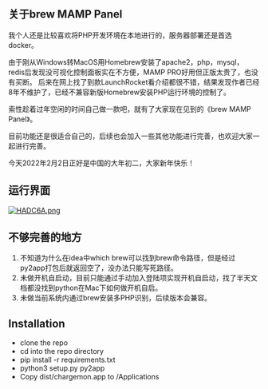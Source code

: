 ## 关于brew MAMP Panel

我个人还是比较喜欢将PHP开发环境在本地进行的，服务器部署还是首选docker。

由于刚从Windows转MacOS用Homebrew安装了apache2，php，mysql，redis后发现没可视化控制面板实在不方便，MAMP PRO好用但正版太贵了，也没有买断。
后来在网上找了到款LaunchRocket看介绍都很不错，结果发现作者已经8年不维护了，已经不兼容新版Homebrew安装PHP运行环境的控制了。

索性趁着过年空闲的时间自己做一款吧，就有了大家现在见到的《brew MAMP Panel》。

目前功能还是很适合自己的，后续也会加入一些其他功能进行完善，也欢迎大家一起进行完善。

今天2022年2月2日正好是中国的大年初二，大家新年快乐！

## 运行界面

[![HADC6A.png](https://s4.ax1x.com/2022/02/02/HADC6A.png)](https://imgtu.com/i/HADC6A)

## 不够完善的地方

1. 不知道为什么在idea中which brew可以找到brew命令路径，但是经过py2app打包后就返回空了，没办法只能写死路径。
2. 未做开机自启动，目前只能通过手动加入登陆项实现开机自启动，找了半天文档都没找到python在Mac下如何做开机自启。
3. 未做当前系统内通过brew安装多PHP识别，后续版本会兼容。

## Installation
- clone the repo
- cd into the repo directory
- pip install -r requirements.txt
- python3 setup.py py2app
- Copy dist/chargemon.app to /Applications